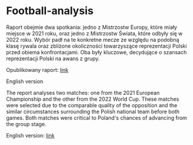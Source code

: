 # Football-analysis

Raport obejmie dwa spotkania: jedno z Mistrzostw Europy, które miały miejsce w 2021 roku, oraz jedno z Mistrzostw Świata, które odbyły się w 2022 roku. Wybór padł na te konkretne mecze ze względu na podobną klasę rywala oraz zbliżone okoliczności towarzyszące reprezentacji Polski przed obiema konfrontacjami. Oba były kluczowe, decydujące o szansach reprezentacji Polski na awans z grupy.

Opublikowany raport: [link](https://pdfupload.io/docs/7156c709)

English version

The report analyses two matches: one from the 2021 European Championship and the other from the 2022 World Cup. These matches were selected due to the comparable quality of the opposition and the similar circumstances surrounding the Polish national team before both games. Both matches were critical to Poland's chances of advancing from the group stage.

English version: [link](https://pdfupload.io/docs/5f7be709)
